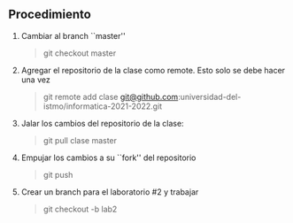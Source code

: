 ## Procedimiento

1. Cambiar al branch ``master''
    > git checkout master
2. Agregar el repositorio de la clase como remote. Esto solo se debe hacer una vez
    > git remote add clase git@github.com:universidad-del-istmo/informatica-2021-2022.git
3. Jalar los cambios del repositorio de la clase:
    > git pull clase master
4. Empujar los cambios a su ``fork'' del repositorio
    > git push
5. Crear un branch para el laboratorio #2 y trabajar
    > git checkout -b lab2
